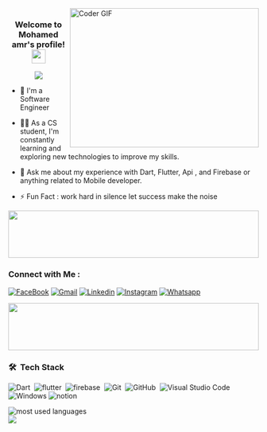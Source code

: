 
<img align="right" src="https://media.giphy.com/media/SWoSkN6DxTszqIKEqv/giphy.gif" alt="Coder GIF" width="380" height="280">
<h3 align="center">


  Welcome to Mohamed amr's profile!
  <img src="https://media.giphy.com/media/hvRJCLFzcasrR4ia7z/giphy.gif" width="28">
</h3>

<!-- Typing SVG by DenverCoder1 - https://github.com/DenverCoder1/readme-typing-svg -->
<p align="center">
  <a href="https://github.com/DenverCoder1/readme-typing-svg"><img src="https://readme-typing-svg.herokuapp.com/?lines=Mobile-APP%20developer;Always%20learning%20new%20things&font=Fira%20Code&center=true&width=440&height=45&color=f75c7e&vCenter=true&size=22"></a>
</p> 

- 🏢 I'm a Software Engineer 

- 👨‍💻 As a CS student, I'm constantly learning and exploring new technologies to improve my skills.

- 💬 Ask me about my experience with Dart, Flutter, Api , and Firebase or anything related to Mobile developer.

- ⚡ Fun Fact : work hard in silence let success make the noise
<img align="center" src="https://github.com/Govindv7555/Govindv7555/blob/main/49e76e0596857673c5c80c85b84394c1.gif" width= 100% height=95px>

### Connect with Me :

[![FaceBook](https://img.shields.io/badge/Facebook-1877F2?style=for-the-badge&logo=facebook&logoColor=white)](https://www.facebook.com/m.amr547)
[![Gmail](https://img.shields.io/badge/Gmail-D14836?style=for-the-badge&logo=gmail&logoColor=white&link=mailto:AmrSaaayed74@gmail.com)](mailto:moamr947@gmail.com)
[![Linkedin](https://img.shields.io/badge/LinkedIn-0077B5?style=for-the-badge&logo=linkedin&logoColor=white
)](https://www.linkedin.com/in/mohamed-amr-184045293/?fbclid=IwAR2GQHOg_V5M1g1n4E85stLhI1Y_ihhGWhOKgzbt0P9p8Zlnfl284Ku4_Kc)
[![Instagram](https://img.shields.io/badge/Instagram-E4405F?style=for-the-badge&logo=instagram&logoColor=white)](https://www.instagram.com/mohamed_amr547/)
[![Whatsapp](https://img.shields.io/badge/-Whatsapp-075e54?style=for-the-badge&logo=Whatsapp&logoColor=white)](https://api.whatsapp.com/send?phone=+2001157280800)

<img align="center" src="https://github.com/Govindv7555/Govindv7555/blob/main/49e76e0596857673c5c80c85b84394c1.gif" width= 100% height=95px>

### 🛠 &nbsp;Tech Stack
![Dart](https://img.shields.io/badge/-Dart-05122A?style=flat&logo=dart&logoColor=563D7C)&nbsp;
![flutter](https://img.shields.io/badge/-flutter-05122A?style=flat&logo=flutter&logoColor=563D7C)&nbsp;
![firebase](https://img.shields.io/badge/-firebase-05122A?style=flat&logo=firebase)&nbsp;
![Git](https://img.shields.io/badge/-Git-05122A?style=flat&logo=git)&nbsp;
![GitHub](https://img.shields.io/badge/-GitHub-05122A?style=flat&logo=github)&nbsp;
![Visual Studio Code](https://img.shields.io/badge/-Visual%20Studio%20Code-05122A?style=flat&logo=visual-studio-code&logoColor=007ACC)&nbsp;
![Windows](http://img.shields.io/badge/-Windows-0078D6?style=flat-square&logo=windows&logoColor=ffffff)
![notion](https://img.shields.io/badge/-notion-fff?style=flat-square&logo=notion&logoColor=000)


<img align="left" src="https://github-readme-stats.vercel.app/api/top-langs?username=mohamedamr77&show_icons=true&locale=en&layout=compact&theme=radical" alt="most used languages" />
<br>
<a href="https://komarev.com/ghpvc/?username=mohamedamr77&style=for-the-badge">
    <img src="https://komarev.com/ghpvc/?username=mohamedamr77&style=for-the-badge">
</a>
